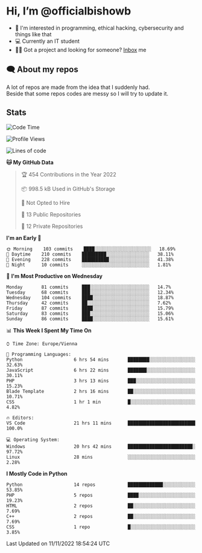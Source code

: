 # Hi, I’m @officialbishowb

- 👀 I'm interested in programming, ethical hacking, cybersecurity and things like that
- 💻 Currently an IT student
- 👩‍💻 Got a project and looking for someone? [Inbox](https://t.me/officialbishowb) me

## 🗨 About my repos
<p>A lot of repos are made from the idea that I suddenly had.<br>
Beside that some repos codes are messy so I will try to update it.</p>

## Stats
<!--START_SECTION:waka-->
![Code Time](http://img.shields.io/badge/Code%20Time-387%20hrs%2027%20mins-blue)

![Profile Views](http://img.shields.io/badge/Profile%20Views-0-blue)

![Lines of code](https://img.shields.io/badge/From%20Hello%20World%20I%27ve%20Written-245%20Thousand%20lines%20of%20code-blue)

**🐱 My GitHub Data** 

> 🏆 454 Contributions in the Year 2022
 > 
> 📦 998.5 kB Used in GitHub's Storage 
 > 
> 🚫 Not Opted to Hire
 > 
> 📜 13 Public Repositories 
 > 
> 🔑 12 Private Repositories  
 > 
**I'm an Early 🐤** 

```text
🌞 Morning    103 commits    ████░░░░░░░░░░░░░░░░░░░░░   18.69% 
🌆 Daytime    210 commits    █████████░░░░░░░░░░░░░░░░   38.11% 
🌃 Evening    228 commits    ██████████░░░░░░░░░░░░░░░   41.38% 
🌙 Night      10 commits     ░░░░░░░░░░░░░░░░░░░░░░░░░   1.81%

```
📅 **I'm Most Productive on Wednesday** 

```text
Monday       81 commits     ███░░░░░░░░░░░░░░░░░░░░░░   14.7% 
Tuesday      68 commits     ███░░░░░░░░░░░░░░░░░░░░░░   12.34% 
Wednesday    104 commits    ████░░░░░░░░░░░░░░░░░░░░░   18.87% 
Thursday     42 commits     ██░░░░░░░░░░░░░░░░░░░░░░░   7.62% 
Friday       87 commits     ████░░░░░░░░░░░░░░░░░░░░░   15.79% 
Saturday     83 commits     ███░░░░░░░░░░░░░░░░░░░░░░   15.06% 
Sunday       86 commits     ████░░░░░░░░░░░░░░░░░░░░░   15.61%

```


📊 **This Week I Spent My Time On** 

```text
⌚︎ Time Zone: Europe/Vienna

💬 Programming Languages: 
Python                   6 hrs 54 mins       ████████░░░░░░░░░░░░░░░░░   32.63% 
JavaScript               6 hrs 22 mins       ███████░░░░░░░░░░░░░░░░░░   30.11% 
PHP                      3 hrs 13 mins       ███░░░░░░░░░░░░░░░░░░░░░░   15.23% 
Blade Template           2 hrs 16 mins       ██░░░░░░░░░░░░░░░░░░░░░░░   10.71% 
CSS                      1 hr 1 min          █░░░░░░░░░░░░░░░░░░░░░░░░   4.82%

🔥 Editors: 
VS Code                  21 hrs 11 mins      █████████████████████████   100.0%

💻 Operating System: 
Windows                  20 hrs 42 mins      ████████████████████████░   97.72% 
Linux                    28 mins             ░░░░░░░░░░░░░░░░░░░░░░░░░   2.28%

```

**I Mostly Code in Python** 

```text
Python                   14 repos            █████████████░░░░░░░░░░░░   53.85% 
PHP                      5 repos             ████░░░░░░░░░░░░░░░░░░░░░   19.23% 
HTML                     2 repos             ██░░░░░░░░░░░░░░░░░░░░░░░   7.69% 
C++                      2 repos             ██░░░░░░░░░░░░░░░░░░░░░░░   7.69% 
CSS                      1 repo              █░░░░░░░░░░░░░░░░░░░░░░░░   3.85%

```



 Last Updated on 11/11/2022 18:54:24 UTC
<!--END_SECTION:waka-->
 

<!---
officialbishowb/officialbishowb is a ✨ special ✨ repository because its `README.md` (this file) appears on your GitHub profile.
You can click the Preview link to take a look at your changes.
--->

